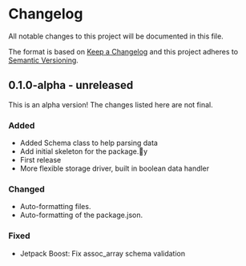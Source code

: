 # Changelog

All notable changes to this project will be documented in this file.

The format is based on [Keep a Changelog](https://keepachangelog.com/en/1.0.0/)
and this project adheres to [Semantic Versioning](https://semver.org/spec/v2.0.0.html).

## 0.1.0-alpha - unreleased

This is an alpha version! The changes listed here are not final.

### Added
- Added Schema class to help parsing data
- Add initial skeleton for the package.y
- First release
- More flexible storage driver, built in boolean data handler

### Changed
- Auto-formatting files.
- Auto-formatting of the package.json.

### Fixed
- Jetpack Boost: Fix assoc_array schema validation
